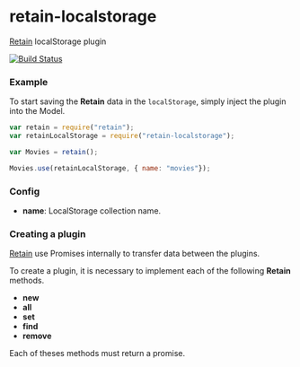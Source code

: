 retain-localstorage
===================

[Retain](https://github.com/giuliandrimba/retain) localStorage plugin

[![Build Status](https://travis-ci.org/giuliandrimba/retain-localstorage.png?branch=master)](https://travis-ci.org/giuliandrimba/retain-localstorage) 

### Example

To start saving the __Retain__ data in the `localStorage`, simply inject the plugin into the Model.

``` javascript
var retain = require("retain");
var retainLocalStorage = require("retain-localstorage");

var Movies = retain();

Movies.use(retainLocalStorage, { name: "movies"});

```

### Config

* __name__: LocalStorage collection name.

### Creating a plugin

[Retain](https://github.com/giuliandrimba/retain) use Promises internally to transfer data between the plugins.

To create a plugin, it is necessary to implement each of the following __Retain__ methods.

* __new__
* __all__
* __set__
* __find__
* __remove__

Each of theses methods must return a promise.

